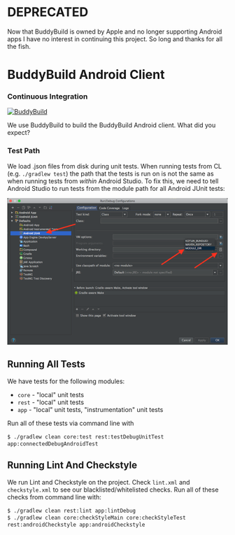 # DEPRECATED

Now that BuddyBuild is owned by Apple and no longer supporting Android apps I have no interest in continuing this project. So long and thanks for all the fish.

# BuddyBuild Android Client

### Continuous Integration
[![BuddyBuild](https://dashboard.buddybuild.com/api/statusImage?appID=590e33635ac62a0001c1f1c9&branch=master&build=latest)](https://dashboard.buddybuild.com/apps/590e33635ac62a0001c1f1c9/build/latest?branch=master)

We use BuddyBuild to build the BuddyBuild Android client. What did you expect?

### Test Path
We load .json files from disk during unit tests. When running tests from CL (e.g. `./gradlew test`) the path that the tests is run on is not the same as when running tests from *within* Android Studio. To fix this, we need to tell Android Studio to run tests from the module path for all Android JUnit tests:

![android_studio_set_test_path_screenshot](readme_images/android_studio_set_test_path_screenshot.png)


## Running All Tests
We have tests for the following modules:

* `core` - "local" unit tests
* `rest` - "local" unit tests
* `app` - "local" unit tests, "instrumentation" unit tests

Run all of these tests via command line with

```
$ ./gradlew clean core:test rest:testDebugUnitTest app:connectedDebugAndroidTest
```


## Running Lint And Checkstyle 

We run Lint and Checkstyle on the project. Check `lint.xml` and `checkstyle.xml` to see our blacklisted/whitelisted 
checks. Run all of these checks from command line with:

```
$ ./gradlew clean rest:lint app:lintDebug
$ ./gradlew clean core:checkStyleMain core:checkStyleTest rest:androidCheckstyle app:androidCheckstyle
```
